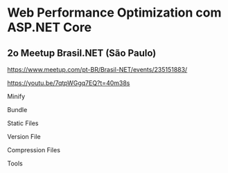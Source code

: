 # Web Performance Optimization com ASP.NET Core

## 2o Meetup Brasil.NET (São Paulo)

https://www.meetup.com/pt-BR/Brasil-NET/events/235151883/

https://youtu.be/7qtpWGgq7EQ?t=40m38s

Minify

Bundle

Static Files

Version File

Compression Files

Tools
